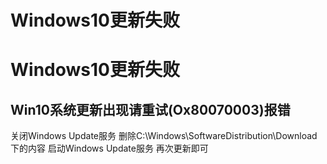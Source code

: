 # Windows10更新失败


# Windows10更新失败

## Win10系统更新出现请重试(Ox80070003)报错

关闭Windows Update服务
删除C:\Windows\SoftwareDistribution\Download下的内容
启动Windows Update服务
再次更新即可
